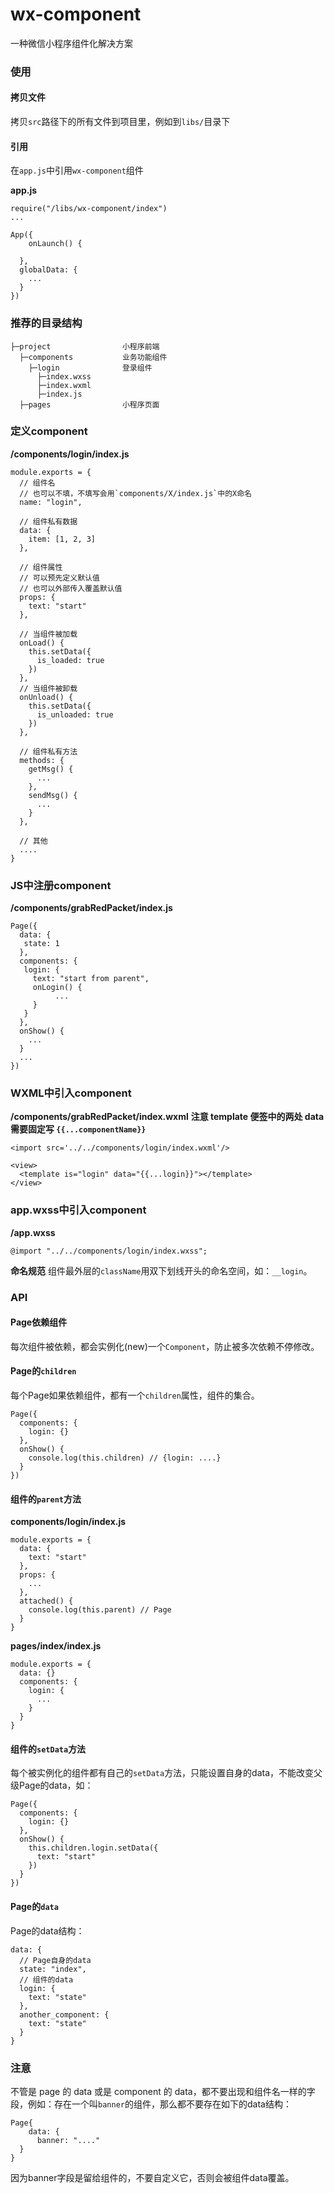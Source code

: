 wx-component
========

一种微信小程序组件化解决方案

### 使用

#### 拷贝文件
拷贝`src`路径下的所有文件到项目里，例如到`libs/`目录下

#### 引用

在`app.js`中引用`wx-component`组件

**app.js**

```
require("/libs/wx-component/index")
...

App({
	onLaunch() {

  },
  globalData: {
    ...
  }
})
```

### 推荐的目录结构

```
├─project                小程序前端
  ├─components           业务功能组件
    ├─login              登录组件
      ├─index.wxss
      ├─index.wxml
      ├─index.js
  ├─pages                小程序页面
```

### 定义component

**/components/login/index.js**

```
module.exports = {
  // 组件名
  // 也可以不填，不填写会用`components/X/index.js`中的X命名
  name: "login",

  // 组件私有数据
  data: {
    item: [1, 2, 3]
  },

  // 组件属性
  // 可以预先定义默认值
  // 也可以外部传入覆盖默认值
  props: {
    text: "start"
  },

  // 当组件被加载
  onLoad() {
    this.setData({
      is_loaded: true
    })
  },
  // 当组件被卸载
  onUnload() {
    this.setData({
      is_unloaded: true
    })
  },

  // 组件私有方法
  methods: {
    getMsg() {
      ...
    },
    sendMsg() {
      ...
    }
  },

  // 其他
  ....
}
```

### JS中注册component

**/components/grabRedPacket/index.js**

```
Page({
  data: {
   state: 1
  },
  components: {
   login: {
     text: "start from parent",
     onLogin() {
     	  ...
     }
   }
  },
  onShow() {
    ...
  }
  ...
})
```

### WXML中引入component

**/components/grabRedPacket/index.wxml**
**注意 template 便签中的两处 data需要固定写 `{{...componentName}}`**

```
<import src='../../components/login/index.wxml'/>

<view>
  <template is="login" data="{{...login}}"></template>
</view>
```

### app.wxss中引入component

**/app.wxss**

```
@import "../../components/login/index.wxss";
```

**命名规范**
组件最外层的`className`用双下划线开头的命名空间，如：`__login`。

### API

#### Page依赖组件
每次组件被依赖，都会实例化(new)一个`Component`，防止被多次依赖不停修改。

#### Page的`children`
每个Page如果依赖组件，都有一个`children`属性，组件的集合。

```
Page({
  components: {
    login: {}
  },
  onShow() {
    console.log(this.children) // {login: ....}
  }
})
```

#### 组件的`parent`方法
**components/login/index.js**
```
module.exports = {
  data: {
    text: "start"
  },
  props: {
    ...
  },
  attached() {
    console.log(this.parent) // Page
  }
}

```

**pages/index/index.js**
```
module.exports = {
  data: {}
  components: {
    login: {
      ...
    }
  }
}
```

#### 组件的`setData`方法
每个被实例化的组件都有自己的`setData`方法，只能设置自身的data，不能改变父级Page的data，如：

```
Page({
  components: {
    login: {}
  },
  onShow() {
    this.children.login.setData({
      text: "start"
    })
  }
})
```

#### Page的`data`
Page的data结构：

```
data: {
  // Page自身的data
  state: "index",
  // 组件的data
  login: {
    text: "state"
  },
  another_component: {
    text: "state"
  }
}
```

### 注意
不管是 page 的 data 或是 component 的 data，都不要出现和组件名一样的字段，例如：存在一个叫`banner`的组件，那么都不要存在如下的data结构：

```
Page{
	data: {
	  banner: "...."
  }
}
```

因为banner字段是留给组件的，不要自定义它，否则会被组件data覆盖。

